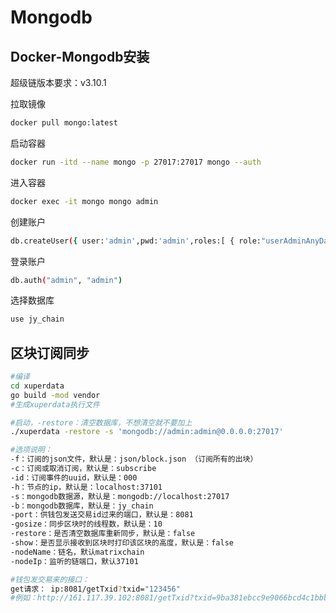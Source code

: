 # Mongodb

## Docker-Mongodb安装

超级链版本要求：v3.10.1

拉取镜像

```bash
docker pull mongo:latest
```

启动容器

```bash
docker run -itd --name mongo -p 27017:27017 mongo --auth
```

进入容器

```bash
docker exec -it mongo mongo admin
```

创建账户

```bash
db.createUser({ user:'admin',pwd:'admin',roles:[ { role:"userAdminAnyDatabase", db:"admin" }, "readWriteAnyDatabase" ]});
```

登录账户

```bash
db.auth("admin", "admin")
```

选择数据库

```bash
use jy_chain
```

## 区块订阅同步

```bash
#编译
cd xuperdata
go build -mod vendor
#生成xuperdata执行文件

#启动，-restore：清空数据库，不想清空就不要加上
./xuperdata -restore -s 'mongodb://admin:admin@0.0.0.0:27017'

#选项说明：
-f：订阅的json文件，默认是：json/block.json （订阅所有的出块）
-c：订阅或取消订阅，默认是：subscribe
-id：订阅事件的uuid，默认是：000
-h：节点的ip，默认是：localhost:37101
-s：mongodb数据源，默认是：mongodb://localhost:27017
-b：mongodb数据库，默认是：jy_chain
-port：供钱包发送交易id过来的端口，默认是：8081
-gosize：同步区块时的线程数，默认是：10
-restore：是否清空数据库重新同步，默认是：false
-show：是否显示接收到区块时打印该区块的高度，默认是：false
-nodeName：链名，默认matrixchain
-nodeIp：监听的链端口，默认37101

#钱包发交易来的接口：
get请求： ip:8081/getTxid?txid="123456"
#例如：http://161.117.39.102:8081/getTxid?txid=9ba381ebcc9e9066bcd4c1bbbda887c398248d4986172d60ddbaeeb117beaed3
```

